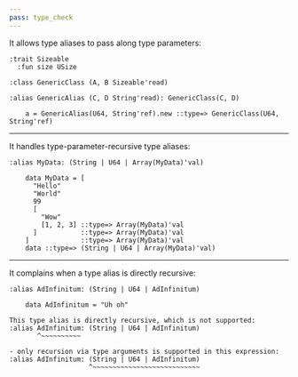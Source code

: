 ```yaml
---
pass: type_check
---
```


It allows type aliases to pass along type parameters:

```mare
:trait Sizeable
  :fun size USize

:class GenericClass (A, B Sizeable'read)

:alias GenericAlias (C, D String'read): GenericClass(C, D)
```
```mare
    a = GenericAlias(U64, String'ref).new ::type=> GenericClass(U64, String'ref)
```

---

It handles type-parameter-recursive type aliases:

```mare
:alias MyData: (String | U64 | Array(MyData)'val)
```
```mare
    data MyData = [
      "Hello"
      "World"
      99
      [
        "Wow"
        [1, 2, 3] ::type=> Array(MyData)'val
      ]           ::type=> Array(MyData)'val
    ]             ::type=> Array(MyData)'val
    data ::type=> (String | U64 | Array(MyData)'val)
```

---

It complains when a type alias is directly recursive:

```mare
:alias AdInfinitum: (String | U64 | AdInfinitum)
```
```mare
    data AdInfinitum = "Uh oh"
```
```error
This type alias is directly recursive, which is not supported:
:alias AdInfinitum: (String | U64 | AdInfinitum)
       ^~~~~~~~~~~

- only recursion via type arguments is supported in this expression:
:alias AdInfinitum: (String | U64 | AdInfinitum)
                    ^~~~~~~~~~~~~~~~~~~~~~~~~~~~
```
